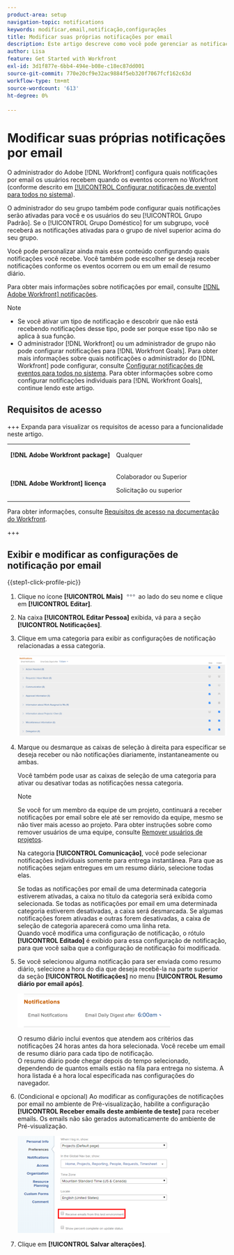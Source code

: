 ```yaml
---
product-area: setup
navigation-topic: notifications
keywords: modificar,email,notificação,configurações
title: Modificar suas próprias notificações por email
description: Este artigo descreve como você pode gerenciar as notificações por email no perfil do usuário.
author: Lisa
feature: Get Started with Workfront
exl-id: 3d1f877e-6bb4-494e-b08e-c18ec87dd001
source-git-commit: 770e20cf9e32ac9884f5eb320f7067fcf162c63d
workflow-type: tm+mt
source-wordcount: '613'
ht-degree: 0%

---
```


# Modificar suas próprias notificações por email

<!-- Audited: 1/2024 -->

O administrador do Adobe [!DNL Workfront] configura quais notificações por email os usuários recebem quando os eventos ocorrem no Workfront (conforme descrito em [[!UICONTROL Configurar notificações de evento] para todos no sistema](../../administration-and-setup/manage-workfront/emails/configure-event-notifications-for-everyone-in-the-system.md)).

O administrador do seu grupo também pode configurar quais notificações serão ativadas para você e os usuários do seu [!UICONTROL Grupo Padrão]. Se o [!UICONTROL Grupo Doméstico] for um subgrupo, você receberá as notificações ativadas para o grupo de nível superior acima do seu grupo.

Você pode personalizar ainda mais esse conteúdo configurando quais notificações você recebe. Você também pode escolher se deseja receber notificações conforme os eventos ocorrem ou em um email de resumo diário.

Para obter mais informações sobre notificações por email, consulte [[!DNL Adobe Workfront] notificações](../../workfront-basics/using-notifications/wf-notifications.md).

>[!NOTE]
>
>* Se você ativar um tipo de notificação e descobrir que não está recebendo notificações desse tipo, pode ser porque esse tipo não se aplica à sua função.
>* O administrador [!DNL Workfront] ou um administrador de grupo não pode configurar notificações para [!DNL Workfront Goals]. Para obter mais informações sobre quais notificações o administrador do [!DNL Workfront] pode configurar, consulte [Configurar notificações de eventos para todos no sistema](../../administration-and-setup/manage-workfront/emails/configure-event-notifications-for-everyone-in-the-system.md). Para obter informações sobre como configurar notificações individuais para [!DNL Workfront Goals], continue lendo este artigo.
>

## Requisitos de acesso

+++ Expanda para visualizar os requisitos de acesso para a funcionalidade neste artigo.

<table style="table-layout:auto"> 
 <col> 
 </col> 
 <col> 
 </col> 
 <tbody> 
  <tr> 
   <td role="rowheader"><strong>[!DNL Adobe Workfront package]</strong></td> 
   <td> <p>Qualquer</p> </td> 
  </tr> 
  <tr> 
   <td role="rowheader"><strong>[!DNL Adobe Workfront] licença</strong></td> 
   <td> <p>Colaborador ou Superior</p>
   <p>Solicitação ou superior</p>
   </td> 
  </tr> 
 </tbody> 
</table>

Para obter informações, consulte [Requisitos de acesso na documentação do Workfront](/help/quicksilver/administration-and-setup/add-users/access-levels-and-object-permissions/access-level-requirements-in-documentation.md).

+++

## Exibir e modificar as configurações de notificação por email

{{step1-click-profile-pic}}

1. Clique no ícone **[!UICONTROL Mais]** ![Mais ícone](assets/more-icon.png) ao lado do seu nome e clique em **[!UICONTROL Editar]**.

1. Na caixa **[!UICONTROL Editar Pessoa]** exibida, vá para a seção **[!UICONTROL Notificações]**.

1. Clique em uma categoria para exibir as configurações de notificação relacionadas a essa categoria.

   ![Minhas notificações de perfil](assets/my-profile-notifications.png)

1. Marque ou desmarque as caixas de seleção à direita para especificar se deseja receber ou não notificações diariamente, instantaneamente ou ambas.

   Você também pode usar as caixas de seleção de uma categoria para ativar ou desativar todas as notificações nessa categoria.

   >[!NOTE]
   >
   >Se você for um membro da equipe de um projeto, continuará a receber notificações por email sobre ele até ser removido da equipe, mesmo se não tiver mais acesso ao projeto. Para obter instruções sobre como remover usuários de uma equipe, consulte [Remover usuários de projetos](../../manage-work/projects/manage-projects/remove-users-from-projects.md).

   Na categoria **[!UICONTROL Comunicação]**, você pode selecionar notificações individuais somente para entrega instantânea. Para que as notificações sejam entregues em um resumo diário, selecione todas elas.

   Se todas as notificações por email de uma determinada categoria estiverem ativadas, a caixa no título da categoria será exibida como selecionada. Se todas as notificações por email em uma determinada categoria estiverem desativadas, a caixa será desmarcada. Se algumas notificações forem ativadas e outras forem desativadas, a caixa de seleção de categoria aparecerá como uma linha reta.\
   Quando você modifica uma configuração de notificação, o rótulo **[!UICONTROL Editado]** é exibido para essa configuração de notificação, para que você saiba que a configuração de notificação foi modificada.

1. Se você selecionou alguma notificação para ser enviada como resumo diário, selecione a hora do dia que deseja recebê-la na parte superior da seção **[!UICONTROL Notificações]** no menu **[!UICONTROL Resumo diário por email após]**.

   ![Hora de escolha do Resumo Diário](assets/digest-time-stamp-my-settings-350x78.png)

   O resumo diário inclui eventos que atendem aos critérios das notificações 24 horas antes da hora selecionada. Você recebe um email de resumo diário para cada tipo de notificação.\
   O resumo diário pode chegar depois do tempo selecionado, dependendo de quantos emails estão na fila para entrega no sistema. A hora listada é a hora local especificada nas configurações do navegador.

1. (Condicional e opcional) Ao modificar as configurações de notificações por email no ambiente de Pré-visualização, habilite a configuração **[!UICONTROL Receber emails deste ambiente de teste]** para receber emails. Os emails não são gerados automaticamente do ambiente de Pré-visualização.

   ![Receber emails da sandbox](assets/receive-emails-from-sandbox-setting-edit-350x223.png)

1. Clique em **[!UICONTROL Salvar alterações]**.
